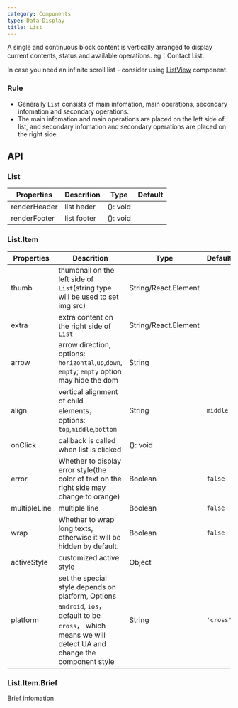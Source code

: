 ```yaml
---
category: Components
type: Data Display
title: List
---
```


A single and continuous block content is vertically arranged to display current contents, status and available operations. eg：Contact List.

In case you need an infinite scroll list - consider using [ListView](https://mobile.ant.design/components/list-view/) component.

### Rule
- Generally `List` consists of main infomation, main operations, secondary infomation and secondary operations.
- The main infomation and main operations are placed on the left side of list, and secondary infomation and secondary operations are placed on the right side.

## API

### List

Properties | Descrition | Type | Default
-----------|------------|------|--------
| renderHeader       | list heder  | (): void |    |
| renderFooter       | list footer  | (): void |    |

### List.Item

Properties | Descrition | Type | Default
-----------|------------|------|--------
| thumb       | thumbnail on the left side of `List`(string type will be used to set img src)  | String/React.Element |   |
| extra      | extra content on the right side of `List`        | String/React.Element |    |
| arrow      | arrow direction, options: `horizontal`,`up`,`down`, `empty`; `empty` option may hide the dom  | String |     |
| align    | vertical alignment of child elements，options: `top`,`middle`,`bottom`  | String   | `middle` |
| onClick    | callback is called when  list is clicked | (): void |    |
| error    | Whether to display error style(the color of text on the right side may change to orange) | Boolean  | `false`  |
| multipleLine    | multiple line | Boolean  | `false`  |
| wrap    | Whether to wrap long texts, otherwise it will be hidden by default. | Boolean  | `false`  |
| activeStyle    | customized active style | Object  |   |
| platform  |  set the special style depends on platform, Options  `android`, `ios`， default to be `cross`， which means we will detect UA and change the component style | String | `'cross'`|

### List.Item.Brief

Brief infomation
